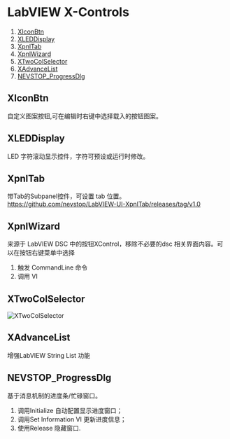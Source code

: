 LabVIEW X-Controls
========================================

 1. [XIconBtn](https://github.com/nevstop/LabVIEW-UI-XCtl/#xiconbtn)
 2. [XLEDDisplay](https://github.com/nevstop/LabVIEW-UI-XCtl/#xleddisplay)
 3. [XpnlTab](https://github.com/nevstop/LabVIEW-UI-XCtl/#xpnltab)
 4. [XpnlWizard](https://github.com/nevstop/LabVIEW-UI-XCtl/#xpnlwizard)
 5. [XTwoColSelector](https://github.com/nevstop/LabVIEW-UI-XCtl/#xtwocolselector)
 6. [XAdvanceList](https://github.com/nevstop/LabVIEW-UI-XCtl/#xadvancelist)
 7. [NEVSTOP_ProgressDlg](https://github.com/nevstop/LabVIEW-UI-XCtl/#nevstop_progressdlg)

XIconBtn
-----------------
自定义图案按钮,可在编辑时右键中选择载入的按钮图案。

XLEDDisplay
-----------------
LED 字符滚动显示控件，字符可预设或运行时修改。

XpnlTab
-----------------
带Tab的Subpanel控件，可设置 tab 位置。  
https://github.com/nevstop/LabVIEW-UI-XpnlTab/releases/tag/v1.0

XpnlWizard
-----------------
来源于 LabVIEW DSC 中的按钮XControl，移除不必要的dsc 相关界面内容。可以在按钮右键菜单中选择  
 1. 触发 CommandLine 命令
 2. 调用 VI
 
XTwoColSelector
-----------------  
![XTwoColSelector](https://github.com/nevstop/LabVIEW-UI-XCtl/blob/master/XTwoColSelector/_img/2017-11-26_212921.png?raw=true)

XAdvanceList
-----------------
增强LabVIEW String List 功能

NEVSTOP_ProgressDlg
-----------------
基于消息机制的进度条/忙碌窗口。
 1. 调用Initialize 自动配置显示进度窗口；
 2. 调用Set Information VI 更新进度信息；
 3. 使用Release 隐藏窗口.
